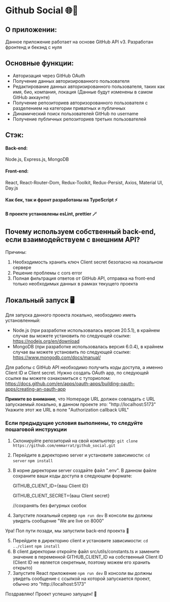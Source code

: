 
# Github Social 🌐👥

## О приложении:
Данное приложение работает на основе GitHub API v3. Разработан фронтенд и бекэнд с нуля

## Основные функции: 

- Авторизация через GitHub OAuth
- Получение данных авторизированного пользователя
- Редактирование данных авторизированного пользователя, таких как имя, био, компания, локация (Данные будут изменены в самом GitHub аккаунте)
- Получение репозиториев авторизорованного пользователя с разделением на категории приватных и публичных
- Динамический поиск пользователей GitHub по username
- Получение публичных репозиториев третьих пользователей

## Стэк: 

#### Back-end: 

Node.js, Express.js, MongoDB

#### Front-end: 

React, React-Router-Dom, Redux-Toolkit, Redux-Persist, Axios, Material UI, Day.js

#### Как бек, так и фронт разработаны на TypeScript ⚡️
#### В проекте установлены esLint, prettier 🪄

## Почему используем собственный back-end, если взаимодействуем с внешним API?
Причины:
1. Необходимость хранить ключ Client secret безопасно на локальном сервере
2. Решение проблемы с cors error
3. Полная фильтрация ответов от GitHub API, отправка на front-end только необходимых данных в рамках текущего проекта


## Локальный запуск 🖥

Для запуска данного проекта локально, необходимо иметь установленный:
- Node.js (при разработке использовалась версия 20.5.1), в крайнем случае вы можете установить по следующей ссылке: https://nodejs.org/en/download
- MongoDB (при разработке использовалась версия 6.0.4), в крайнем случае вы можете установить по следующей ссылке: https://www.mongodb.com/docs/manual/
  
Для работы с GitHub API необходимо получить коды доступа, а именно Client ID и Client secret. 
Нужно создать OAuth app, по следующей ссылке вы можете ознакомиться с туториолом: https://docs.github.com/en/apps/oauth-apps/building-oauth-apps/creating-an-oauth-app

**Примите во внимание**, что Homepage URL должен совпадать с URL запускаемый локально, в данном проекте это: "http://localhost:5173"
Укажите этот же URL в поле "Authorization callback URL"

### Если предыдущие условия выполнены, то следуйте пошаговой инструкции

1. Склонируйте репозиторий на свой компьютер: `git clone https://github.com/emmarrat/github_social.git`
2. Перейдите в директорию server и установите зависимости: `cd server` `npm install`
3. В корне директории server создайте файл ".env". В данном файле сохраните ваши коды доступа в следующем формате:

   GITHUB_CLIENT_ID={ваш Client ID}

   GITHUB_CLIENT_SECRET={ваш Client secret}

   //сохранять без фигурных скобок 
4. Запустите локальный сервер `npm run dev` В консоли вы должны увидеть cообщение "We are live on 8000"

Ура! Пол пути позади, мы запустили back-end проекта 🥳

5. Перейдите в директорию client и установите зависимости: `cd ../client` `npm install`
6. В client директории откройте файл src/utils/constants.ts и замените значение в переменной GITHUB_CLIENT_ID на собственный Client ID  (Client ID не является секретным, поэтому можем его хранить открыто)
7. Запустите React приложение `npm run dev` В консоли вы должны увидеть сообщение с ссылкой на которой запускается проект, обычно это "http://localhost:5173"

Поздравляю! Проект успешно запущен! 🚀
